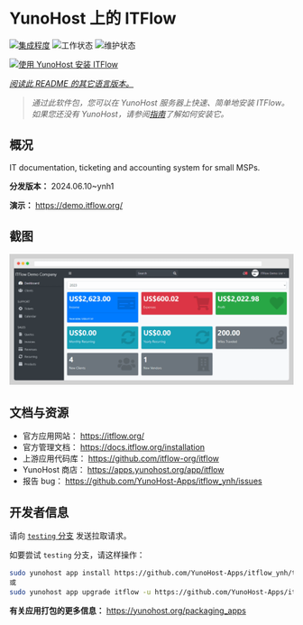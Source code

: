 <!--
注意：此 README 由 <https://github.com/YunoHost/apps/tree/master/tools/readme_generator> 自动生成
请勿手动编辑。
-->

# YunoHost 上的 ITFlow

[![集成程度](https://dash.yunohost.org/integration/itflow.svg)](https://dash.yunohost.org/appci/app/itflow) ![工作状态](https://ci-apps.yunohost.org/ci/badges/itflow.status.svg) ![维护状态](https://ci-apps.yunohost.org/ci/badges/itflow.maintain.svg)

[![使用 YunoHost 安装 ITFlow](https://install-app.yunohost.org/install-with-yunohost.svg)](https://install-app.yunohost.org/?app=itflow)

*[阅读此 README 的其它语言版本。](./ALL_README.md)*

> *通过此软件包，您可以在 YunoHost 服务器上快速、简单地安装 ITFlow。*  
> *如果您还没有 YunoHost，请参阅[指南](https://yunohost.org/install)了解如何安装它。*

## 概况

IT documentation, ticketing and accounting system for small MSPs.

**分发版本：** 2024.06.10~ynh1

**演示：** <https://demo.itflow.org/>

## 截图

![ITFlow 的截图](./doc/screenshots/readme.gif)

## 文档与资源

- 官方应用网站： <https://itflow.org/>
- 官方管理文档： <https://docs.itflow.org/installation>
- 上游应用代码库： <https://github.com/itflow-org/itflow>
- YunoHost 商店： <https://apps.yunohost.org/app/itflow>
- 报告 bug： <https://github.com/YunoHost-Apps/itflow_ynh/issues>

## 开发者信息

请向 [`testing` 分支](https://github.com/YunoHost-Apps/itflow_ynh/tree/testing) 发送拉取请求。

如要尝试 `testing` 分支，请这样操作：

```bash
sudo yunohost app install https://github.com/YunoHost-Apps/itflow_ynh/tree/testing --debug
或
sudo yunohost app upgrade itflow -u https://github.com/YunoHost-Apps/itflow_ynh/tree/testing --debug
```

**有关应用打包的更多信息：** <https://yunohost.org/packaging_apps>
